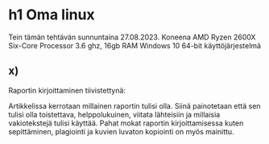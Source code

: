 # h1 Oma linux

Tein tämän tehtävän sunnuntaina 27.08.2023. 
Koneena AMD Ryzen 2600X Six-Core Processor 3.6 ghz, 16gb RAM
Windows 10 64-bit käyttöjärjestelmä

## x)

Raportin kirjoittaminen tiivistettynä:

Artikkelissa kerrotaan millainen raportin tulisi olla. 
Siinä painotetaan että sen tulisi olla toistettava, helppolukuinen, viitata lähteisiin ja millaisia vakiotekstejä tulisi käyttää.
Pahat mokat raportin kirjoittamisessa kuten sepittäminen, plagiointi ja kuvien luvaton kopiointi on myös mainittu.

